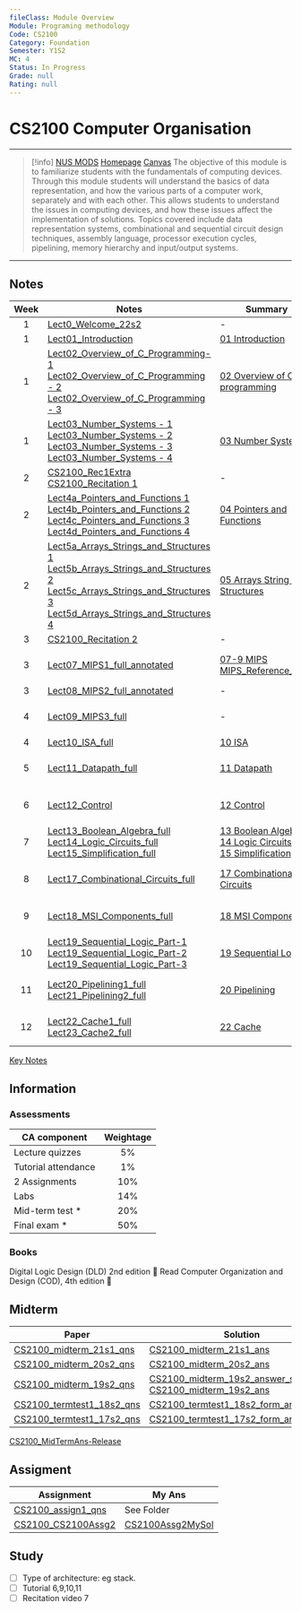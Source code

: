 ```yaml
---
fileClass: Module Overview
Module: Programing methodology
Code: CS2100
Category: Foundation
Semester: Y1S2
MC: 4
Status: In Progress
Grade: null
Rating: null
---
```

# CS2100 Computer Organisation
---
>[!info] [NUS MODS](https://nusmods.com/modules/CS2100/computer-organisation) [Homepage](https://www.comp.nus.edu.sg/~cs2100/) [Canvas](https://canvas.nus.edu.sg/courses/38530)
>The objective of this module is to familiarize students with the fundamentals of computing devices. Through this module students will understand the basics of data representation, and how the various parts of a computer work, separately and with each other. This allows students to understand the issues in computing devices, and how these issues affect the implementation of solutions. Topics covered include data representation systems, combinational and sequential circuit design techniques, assembly language, processor execution cycles, pipelining, memory hierarchy and input/output systems.

---

## Notes

| Week | Notes                                                                                                                                                                                                | Summary                                                                  | Tutorial                                                                                                                                                                                                   |     |
|:----:| ---------------------------------------------------------------------------------------------------------------------------------------------------------------------------------------------------- | ------------------------------------------------------------------------ | ---------------------------------------------------------------------------------------------------------------------------------------------------------------------------------------------------------- | --- |
|  1   | [Lect0_Welcome_22s2](Notes/Lect0_Welcome_22s2.pdf)                                                                                                                                                                           | -                                                                        | -                                                                                                                                                                                                          |     |
|  1   | [Lect01_Introduction](Notes/Lect01_Introduction.pdf)                                                                                                                                                                          | [01 Introduction](Notes/01%20Introduction.md)      | -                                                                                                                                                                                                          |     |
|  1   | [Lect02_Overview_of_C_Programming-1](Notes/Lect02_Overview_of_C_Programming-1.pdf)<br>[Lect02_Overview_of_C_Programming - 2](Notes/Lect02_Overview_of_C_Programming%20-%202.pdf)<br>[Lect02_Overview_of_C_Programming - 3](Notes/Lect02_Overview_of_C_Programming%20-%203.pdf)                                                         | [02 Overview of C programming](Notes/02%20Overview%20of%20C%20programming.md)                                          | -                                                                                                                                                                                                          |     |
|  1   | [Lect03_Number_Systems - 1](Notes/Lect03_Number_Systems%20-%201.pdf)<br>[Lect03_Number_Systems - 2](Notes/Lect03_Number_Systems%20-%202.pdf)<br>[Lect03_Number_Systems - 3](Notes/Lect03_Number_Systems%20-%203.pdf)<br>[Lect03_Number_Systems - 4](Notes/Lect03_Number_Systems%20-%204.pdf)                                                     | [03 Number Systems](Notes/03%20Number%20Systems.md)                                                     | -                                                                                                                                                                                                          |     |
|  2   | [CS2100_Rec1Extra](Recitation/Rec1/CS2100_Rec1Extra.pdf)<br>[CS2100_Recitation 1](Recitation/Rec1/CS2100_Recitation%201.pptx)                                | -                                                                        | -                                                                                                                                                                                                          |     |
|  2   | [Lect4a_Pointers_and_Functions 1](Notes/Lect4a_Pointers_and_Functions%201.pdf)<br>[Lect4b_Pointers_and_Functions 2](Notes/Lect4b_Pointers_and_Functions%202.pdf)<br>[Lect4c_Pointers_and_Functions 3](Notes/Lect4c_Pointers_and_Functions%203.pdf)<br>[Lect4d_Pointers_and_Functions 4](Notes/Lect4d_Pointers_and_Functions%204.pdf)                             | [04 Pointers and Functions](Notes/04%20Pointers%20and%20Functions.md)                                             | -                                                                                                                                                                                                          |     |
|  2   | [Lect5a_Arrays_Strings_and_Structures 1](Notes/Lect5a_Arrays_Strings_and_Structures%201.pdf)<br>[Lect5b_Arrays_Strings_and_Structures 2](Notes/Lect5b_Arrays_Strings_and_Structures%202.pdf)<br>[Lect5c_Arrays_Strings_and_Structures 3](Notes/Lect5c_Arrays_Strings_and_Structures%203.pdf)<br>[Lect5d_Arrays_Strings_and_Structures 4](Notes/Lect5d_Arrays_Strings_and_Structures%204.pdf) | [05 Arrays String and Structures](Notes/05%20Arrays%20String%20and%20Structures.md)                                       | -                                                                                                                                                                                                          |     |
|  3   | [CS2100_Recitation 2](Recitation/Rec2/CS2100_Recitation%202.pptx)                                                                                                                | -                                                                        | -                                                                                                                                                                                                          |     |
|  3   | [Lect07_MIPS1_full_annotated](Notes/Lect07_MIPS1_full_annotated.pdf)                                                                                                                                                                  | [07-9 MIPS](Notes/07-9%20MIPS.md)<br>[MIPS_Reference_Data](Notes/MIPS_Reference_Data.pdf)                              | [CS2100_tut1](Tutorial/Tut1/CS2100_tut1.pdf)<br>[CS2100_tut1Ans](Tutorial/Tut1/CS2100_tut1Ans.pdf)<br>[CS2100_tut01ans_slides_for_tutors](Tutorial/Tut1/CS2100_tut01ans_slides_for_tutors.pdf) |     |
|  3   | [Lect08_MIPS2_full_annotated](Notes/Lect08_MIPS2_full_annotated.pdf)                                                                                                                                                                  | -                                                                        | -                                                                                                                                                                                                          |     |
|  4   | [Lect09_MIPS3_full](Notes/Lect09_MIPS3_full.pdf)                                                                                                                                                                            | -                                                                        | [CS2100_tut2](Tutorial/Tut2/CS2100_tut2.pdf)<br> [CS2100Tut2Ans-Release](Tutorial/Tut2/CS2100Tut2Ans-Release.pdf)<br> [CS2100_tut02ans_slides_for_tutors](Tutorial/Tut2/CS2100_tut02ans_slides_for_tutors.pptx)                                                                                                          |     |
|  4   | [Lect10_ISA_full](Notes/Lect10_ISA_full.pdf)                                                                                                                                                                              | [10 ISA](Notes/10%20ISA.md)                                                               | -                                                                                                                                                                                                          |     |
|  5   | [Lect11_Datapath_full](Notes/Lect11_Datapath_full.pdf)                                                                                                                                                                         | [11 Datapath](Notes/11%20Datapath.md)                                                          | [CS2100_tut3](Tutorial/Tut3/CS2100_tut3.pdf)<br> [CS2100_tut3Ans](Tutorial/Tut3/CS2100_tut3Ans.pdf)<br> [CS2100_tut03ans_slides_for_tutors](Tutorial/Tut3/CS2100_tut03ans_slides_for_tutors.pptx)                                                                                                          |     |
|  6   | [Lect12_Control](Notes/Lect12_Control.pdf)                                                                                                                                                                               | [12 Control](Notes/12%20Control.md)                                                           | [CS2100_tut4](Tutorial/Tut4/CS2100_tut4.pdf)<br>[CS2100_tut4Ans](Tutorial/Tut4/CS2100_tut4Ans.pdf)<br> [CS2100_tut04ans_slides_for_tutors](Tutorial/Tut4/CS2100_tut04ans_slides_for_tutors.pptx)                                    |     |
|  7   | [Lect13_Boolean_Algebra_full](Notes/Lect13_Boolean_Algebra_full.pdf) [Lect14_Logic_Circuits_full](Notes/Lect14_Logic_Circuits_full.pdf) [Lect15_Simplification_full](Notes/Lect15_Simplification_full.pdf)                                                                                            | [13 Boolean Algebra](Notes/13%20Boolean%20Algebra.md)<br>[14 Logic Circuits](Notes/14%20Logic%20Circuits.md)<br>[15 Simplification](Notes/15%20Simplification.md) | [CS2100_tut5](Tutorial/Tut5/CS2100_tut5.pdf)<br>[CS2100_tut5Ans](Tutorial/Tut5/CS2100_tut5Ans.pdf) <br> [CS2100_tut05ans_slides_for_tutors](Tutorial/Tut5/CS2100_tut05ans_slides_for_tutors.pptx)                                           |     |
|  8   | [Lect17_Combinational_Circuits_full](Notes/Lect17_Combinational_Circuits_full.pdf)                                                                                                                                                           | [17 Combinational Circuits](Notes/17%20Combinational%20Circuits.md)                                            |  [CS2040_tut06](Tutorial/Tut6/CS2040_tut06.pdf)<br>[CS2100-tut06ans](Tutorial/Tut6/CS2100-tut06ans.pdf)<br> [CS2100_tut06ans_slides_for_tutors](Tutorial/Tut6/CS2100_tut06ans_slides_for_tutors.pptx)                                                                                                                                                                                       |     |
|  9   | [Lect18_MSI_Components_full](Notes/Lect18_MSI_Components_full.pdf)                                                                                                                                                                   | [18 MSI Components](Notes/18%20MSI%20Components.md)                                                    | [CS2100_tut07qns](Tutorial/Tut7/CS2100_tut07qns.pdf) <br>[CS2100_tut07ans](Tutorial/Tut7/CS2100_tut07ans.pdf) <br> [CS2100_tut07ans_slides_for_tutors](Tutorial/Tut7/CS2100_tut07ans_slides_for_tutors.pptx)                                                                                                                               |     |
|  10  | [Lect19_Sequential_Logic_Part-1](Notes/Lect19_Sequential_Logic_Part-1.pdf)<br>[Lect19_Sequential_Logic_Part-2](Notes/Lect19_Sequential_Logic_Part-2.pdf)<br>[Lect19_Sequential_Logic_Part-3](Notes/Lect19_Sequential_Logic_Part-3.pdf)                                                                           | [19 Sequential Logic](Notes/19%20Sequential%20Logic.md)                                                  | [CS2100_tut08qns](Tutorial/Tut8/CS2100_tut08qns.pdf)  <br>[CS2100_tut08ans](Tutorial/Tut8/CS2100_tut08ans.docx)  <br> [CS2100_tut08ans_slides_for_tutors](Tutorial/Tut8/CS2100_tut08ans_slides_for_tutors.pptx)                                                                                                                             |     |
|  11  | [Lect20_Pipelining1_full](Notes/Lect20_Pipelining1_full.pdf)<br>[Lect21_Pipelining2_full](Notes/Lect21_Pipelining2_full.pdf)                                                                                                                                   | [20 Pipelining](Notes/20%20Pipelining.md)                                                        | [CS2100_tut09qns](Tutorial/Tut9/CS2100_tut09qns.pdf) <br> [CS2100_tut09ans](Tutorial/Tut9/CS2100_tut09ans.docx)  <br>[CS2100_tut09ans_slides_for_tutors](Tutorial/Tut9/CS2100_tut09ans_slides_for_tutors.pptx)                                                                                                                               |     |
|  12  | [Lect22_Cache1_full](Notes/Lect22_Cache1_full.pdf)<br>[Lect23_Cache2_full](Notes/Lect23_Cache2_full.pdf)                                                                                                                                             | [22 Cache](Notes/22%20Cache.md)                                                                         | [CS2100_tut10qns](Tutorial/Tut10/CS2100_tut10qns.pdf)<br>[CS2100_tut10ans](Tutorial/Tut10/CS2100_tut10ans.docx)  <br>[CS2100_tut10ans_slides_for_tutors](Tutorial/Tut10/CS2100_tut10ans_slides_for_tutors.pptx)                                                                                                                               |     |

[Key Notes](Notes/Key%20Notes.md)

## Information

### Assessments

| CA component | Weightage |
| --- | :---: |
| Lecture quizzes | 5% |
| Tutorial attendance | 1% |
| 2 Assignments | 10% |
| Labs | 14% |
| Mid-term test * | 20% |
| Final exam * | 50% |

### Books

Digital Logic Design (DLD) 2nd edition 🔽
Read Computer Organization and Design (COD), 4th edition 🔽

## Midterm

| Paper                      | Solution                                                      |
| -------------------------- | ------------------------------------------------------------- |
| [CS2100_midterm_21s1_qns](Midterm%20Past%20Papers/CS2100_midterm_21s1_qns.pdf)   | [CS2100_midterm_21s1_ans](Midterm%20Past%20Papers/CS2100_midterm_21s1_ans.pdf)                                      |
| [CS2100_midterm_20s2_qns](Midterm%20Past%20Papers/CS2100_midterm_20s2_qns.pdf)   | [CS2100_midterm_20s2_ans](Midterm%20Past%20Papers/CS2100_midterm_20s2_ans.pdf)                                      |
| [CS2100_midterm_19s2_qns](Midterm%20Past%20Papers/CS2100_midterm_19s2_qns.pdf)   | [CS2100_midterm_19s2_answer_sheet](Midterm%20Past%20Papers/CS2100_midterm_19s2_answer_sheet.pdf)<br>[CS2100_midterm_19s2_ans](Midterm%20Past%20Papers/CS2100_midterm_19s2_ans.pdf) |
| [CS2100_termtest1_18s2_qns](Midterm%20Past%20Papers/CS2100_termtest1_18s2_qns.pdf) | [CS2100_termtest1_18s2_form_ans](Midterm%20Past%20Papers/CS2100_termtest1_18s2_form_ans.pdf)                               |
| [CS2100_termtest1_17s2_qns](Midterm%20Past%20Papers/CS2100_termtest1_17s2_qns.pdf) | [CS2100_termtest1_17s2_form_ans_to_post](Midterm%20Past%20Papers/CS2100_termtest1_17s2_form_ans_to_post.pdf)                                                              |

[CS2100_MidTermAns-Release](Midterm%20Past%20Papers/CS2100_MidTermAns-Release.pdf)

## Assigment

| Assignment                                                                               | My Ans     |
| ---------------------------------------------------------------------------------------- | ---------- |
| [CS2100_assign1_qns](Assignment/CS2100Assg1/CS2100_assign1_qns.pdf) | See Folder |
| [CS2100_CS2100Assg2](Assignment/CS2100_CS2100Assg2.pdf)                                                                      | [CS2100Assg2MySol](Assignment/CS2100Assg2MySol.md)           |

## Study

- [ ] Type of architecture: eg stack. 
- [ ] Tutorial 6,9,10,11
- [ ] Recitation video 7